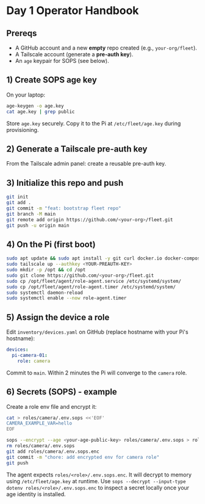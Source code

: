 # Day 1 Operator Handbook

## Prereqs
- A GitHub account and a new **empty** repo created (e.g., `your-org/fleet`).
- A Tailscale account (generate a **pre-auth key**).
- An `age` keypair for SOPS (see below).

## 1) Create SOPS age key
On your laptop:
```bash
age-keygen -o age.key
cat age.key | grep public
```

Store `age.key` securely. Copy it to the Pi at `/etc/fleet/age.key` during provisioning.

## 2) Generate a Tailscale pre-auth key
From the Tailscale admin panel: create a reusable pre-auth key.

## 3) Initialize this repo and push
```bash
git init
git add .
git commit -m "feat: bootstrap fleet repo"
git branch -M main
git remote add origin https://github.com/<your-org>/fleet.git
git push -u origin main
```

## 4) On the Pi (first boot)
```bash
sudo apt update && sudo apt install -y git curl docker.io docker-compose-plugin tailscale sops
sudo tailscale up --authkey <YOUR-PREAUTH-KEY>
sudo mkdir -p /opt && cd /opt
sudo git clone https://github.com/<your-org>/fleet.git
sudo cp /opt/fleet/agent/role-agent.service /etc/systemd/system/
sudo cp /opt/fleet/agent/role-agent.timer /etc/systemd/system/
sudo systemctl daemon-reload
sudo systemctl enable --now role-agent.timer
```

## 5) Assign the device a role
Edit `inventory/devices.yaml` on GitHub (replace hostname with your Pi's hostname):
```yaml
devices:
  pi-camera-01:
    role: camera
```

Commit to `main`. Within 2 minutes the Pi will converge to the `camera` role.

## 6) Secrets (SOPS) - example
Create a role env file and encrypt it:
```bash
cat > roles/camera/.env.sops <<'EOF'
CAMERA_EXAMPLE_VAR=hello
EOF

sops --encrypt --age <your-age-public-key> roles/camera/.env.sops > roles/camera/.env.sops.enc
rm roles/camera/.env.sops
git add roles/camera/.env.sops.enc
git commit -m "chore: add encrypted env for camera role"
git push
```
The agent expects `roles/<role>/.env.sops.enc`. It will decrypt to memory using `/etc/fleet/age.key` at runtime.
Use `sops --decrypt --input-type dotenv roles/<role>/.env.sops.enc` to inspect a secret locally once your age identity is installed.
